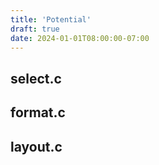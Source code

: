 ```yaml
---
title: 'Potential'
draft: true
date: 2024-01-01T08:00:00-07:00
---
```


## select.c

## format.c

## layout.c
